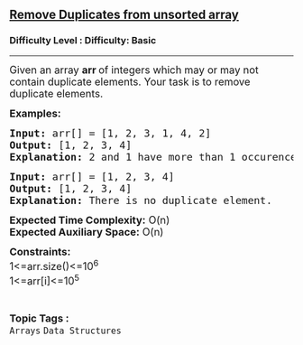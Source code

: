 <h2><a href="https://www.geeksforgeeks.org/problems/remove-duplicates-from-unsorted-array4141/1?itm_source=geeksforgeeks&itm_medium=article&itm_campaign=practice_card">Remove Duplicates from unsorted array</a></h2><h3>Difficulty Level : Difficulty: Basic</h3><hr><div class="problems_problem_content__Xm_eO"><p><span style="font-size: 18px;">Given an array <strong>arr </strong>of integers which may or may not contain duplicate elements. Your task is to remove duplicate elements.</span></p>
<p><span style="font-size: 18px;"><strong>Examples:</strong></span></p>
<pre><span style="font-size: 18px;"><strong>Input: </strong>arr[] = [1, 2, 3, 1, 4, 2]
<strong>Output: </strong>[1, 2, 3, 4]<br><strong>Explanation: </strong>2 and 1 have more than 1 occurence.</span></pre>
<pre><span style="font-size: 18px;"><strong>Input: </strong>arr[] = [1, 2, 3, 4]
<strong>Output: </strong>[1, 2, 3, 4]<br><strong>Explanation: </strong>There is no duplicate element.</span></pre>
<p><span style="font-size: 18px;"><strong>Expected Time Complexity:</strong> O(n)<br><strong>Expected Auxiliary Space:</strong> O(n)</span></p>
<p><span style="font-size: 18px;"><strong>Constraints:</strong><br>1&lt;=arr.size()&lt;=10<sup>6</sup><br>1&lt;=arr[i]&lt;=10<sup>5</sup></span></p></div><br><p><span style=font-size:18px><strong>Topic Tags : </strong><br><code>Arrays</code>&nbsp;<code>Data Structures</code>&nbsp;